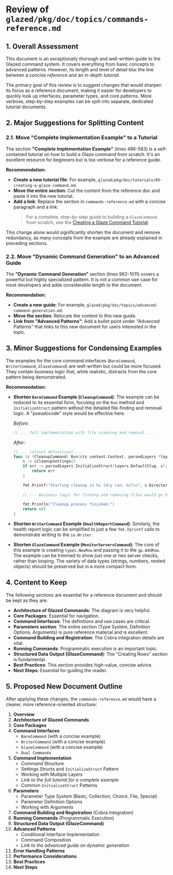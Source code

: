 # Review of `glazed/pkg/doc/topics/commands-reference.md`

## 1. Overall Assessment

This document is an exceptionally thorough and well-written guide to the Glazed command system. It covers everything from basic concepts to advanced patterns. However, its length and level of detail blur the line between a concise *reference* and an in-depth *tutorial*.

The primary goal of this review is to suggest changes that would sharpen its focus as a reference document, making it easier for developers to quickly look up interfaces, parameter types, and core patterns. More verbose, step-by-step examples can be split into separate, dedicated tutorial documents.

## 2. Major Suggestions for Splitting Content

### 2.1. Move "Complete Implementation Example" to a Tutorial

The section **"Complete Implementation Example"** (lines 486-583) is a self-contained tutorial on how to build a Glaze command from scratch. It's an excellent resource for beginners but is too verbose for a reference guide.

**Recommendation:**
- **Create a new tutorial file**: For example, `glazed/pkg/doc/tutorials/05-creating-a-glaze-command.md`.
- **Move the entire section**: Cut the content from the reference doc and paste it into the new tutorial.
- **Add a link**: Replace the section in `commands-reference.md` with a concise paragraph and a link:
  > For a complete, step-by-step guide to building a `GlazeCommand` from scratch, see the [Creating a Glaze Command Tutorial](../tutorials/05-creating-a-glaze-command.md).

This change alone would significantly shorten the document and remove redundancy, as many concepts from the example are already explained in preceding sections.

### 2.2. Move "Dynamic Command Generation" to an Advanced Guide

The **"Dynamic Command Generation"** section (lines 962-1011) covers a powerful but highly specialized pattern. It is not a common use case for most developers and adds considerable length to the document.

**Recommendation:**
- **Create a new guide**: For example, `glazed/pkg/doc/topics/advanced-command-generation.md`.
- **Move the section**: Relocate the content to this new guide.
- **Link from "Advanced Patterns"**: Add a bullet point under "Advanced Patterns" that links to this new document for users interested in the topic.

## 3. Minor Suggestions for Condensing Examples

The examples for the core command interfaces (`BareCommand`, `WriterCommand`, `GlazeCommand`) are well-written but could be more focused. They contain business logic that, while realistic, distracts from the core pattern being demonstrated.

**Recommendation:**
- **Shorten `BareCommand` Example (`CleanupCommand`)**: The example can be reduced to its essential form, focusing on the `Run` method and `InitializeStruct` pattern without the detailed file-finding and removal logic. A "pseudocode" style would be effective here.

  *Before:*
  ```go
  // ... full implementation with file scanning and removal ...
  ```

  *After:*
  ```go
  // ... (struct definition) ...
  func (c *CleanupCommand) Run(ctx context.Context, parsedLayers *layers.ParsedLayers) error {
      s := &CleanupSettings{}
      if err := parsedLayers.InitializeStruct(layers.DefaultSlug, s); err != nil {
          return err
      }
      
      fmt.Printf("Starting cleanup in %s (dry run: %v)\n", s.Directory, s.DryRun)
      
      // --- Business logic for finding and removing files would go here ---
      
      fmt.Println("Cleanup process finished.")
      return nil
  }
  ```

- **Shorten `WriterCommand` Example (`HealthReportCommand`)**: Similarly, the health report logic can be simplified to just a few `fmt.Fprintf` calls to demonstrate writing to the `io.Writer`.

- **Shorten `GlazeCommand` Example (`MonitorServersCommand`)**: The core of this example is creating `types.NewRow` and passing it to the `gp.AddRow`. The example can be trimmed to show just one or two server checks, rather than looping. The variety of data types (strings, numbers, nested objects) should be preserved but in a more compact form.

## 4. Content to Keep

The following sections are essential for a reference document and should be kept as they are:

- **Architecture of Glazed Commands**: The diagram is very helpful.
- **Core Packages**: Essential for navigation.
- **Command Interfaces**: The definitions and use cases are critical.
- **Parameters section**: The entire section (Type System, Definition Options, Arguments) is pure reference material and is excellent.
- **Command Building and Registration**: The Cobra integration details are vital.
- **Running Commands**: Programmatic execution is an important topic.
- **Structured Data Output (GlazeCommand)**: The "Creating Rows" section is fundamental.
- **Best Practices**: This section provides high-value, concise advice.
- **Next Steps**: Essential for guiding the reader.

## 5. Proposed New Document Outline

After applying these changes, the `commands-reference.md` would have a clearer, more reference-oriented structure:

1.  **Overview**
2.  **Architecture of Glazed Commands**
3.  **Core Packages**
4.  **Command Interfaces**
    - `BareCommand` (with a concise example)
    - `WriterCommand` (with a concise example)
    - `GlazeCommand` (with a concise example)
    - `Dual Commands`
5.  **Command Implementation**
    - Command Structure
    - Settings Structs and `InitializeStruct` Pattern
    - Working with Multiple Layers
    - *Link to the full tutorial for a complete example*
    - Common `InitializeStruct` Patterns
6.  **Parameters**
    - Parameter Type System (Basic, Collection, Choice, File, Special)
    - Parameter Definition Options
    - Working with Arguments
7.  **Command Building and Registration** (Cobra Integration)
8.  **Running Commands** (Programmatic Execution)
9.  **Structured Data Output (GlazeCommand)**
10. **Advanced Patterns**
    - Conditional Interface Implementation
    - Command Composition
    - *Link to the advanced guide on dynamic generation*
11. **Error Handling Patterns**
12. **Performance Considerations**
13. **Best Practices**
14. **Next Steps** 